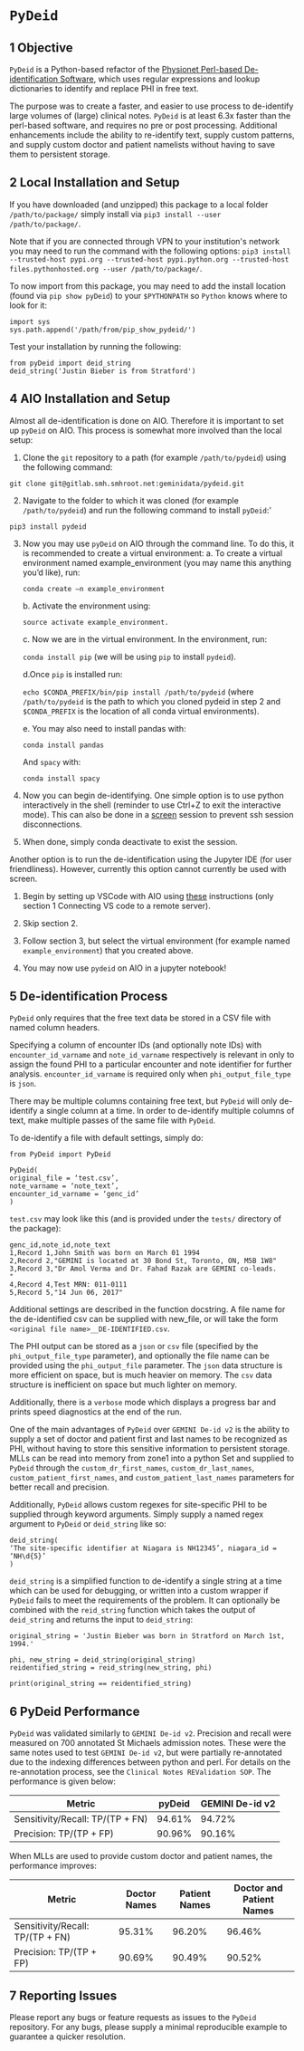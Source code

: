 # `PyDeid`

## 1 Objective

`PyDeid` is a Python-based refactor of the [Physionet Perl-based De-identification Software](https://physionet.org/content/deid/1.1/), which uses regular expressions and lookup dictionaries to identify and replace PHI in free text.

The purpose was to create a faster, and easier to use process to de-identify large volumes of (large) clinical notes. `PyDeid` is at least 6.3x faster than the perl-based software, and requires no pre or post processing. Additional enhancements include the ability to re-identify text, supply custom patterns, and supply custom doctor and patient namelists without having to save them to persistent storage.

## 2 Local Installation and Setup

If you have downloaded (and unzipped) this package to a local folder `/path/to/package/` simply install via `pip3 install --user /path/to/package/`. 

Note that if you are connected through VPN to your institution's network you may need to run the command with the following options: `pip3 install --trusted-host pypi.org --trusted-host pypi.python.org --trusted-host files.pythonhosted.org --user /path/to/package/`.

To now import from this package, you may need to add the install location (found via `pip show pyDeid`) to your `$PYTHONPATH` so `Python` knows where to look for it:

```
import sys
sys.path.append('/path/from/pip_show_pydeid/')
```

Test your installation by running the following:

```
from pyDeid import deid_string
deid_string('Justin Bieber is from Stratford')
```

## 4 AIO Installation and Setup

Almost all de-identification is done on AIO. Therefore it is important to set up `pyDeid` on AIO. This process is somewhat more involved than the local setup:

1. Clone the `git` repository to a path (for example `/path/to/pydeid`) using the following command:

```git clone git@gitlab.smh.smhroot.net:geminidata/pydeid.git```

2. Navigate to the folder to which it was cloned (for example `/path/to/pydeid`) and run the following command to install `pyDeid`:'

```pip3 install pydeid```

3. Now you may use `pyDeid` on AIO through the command line. To do this, it is recommended to create a virtual environment:
    a. To create a virtual environment named example_environment (you may name this anything you’d like), run:

    ```conda create –n example_environment```

    b. Activate the environment using:

    ```source activate example_environment.```

    c. Now we are in the virtual environment. In the environment, run:
    
    ```conda install pip``` (we will be using `pip` to install `pydeid`).

    d.Once `pip` is installed run:
    
    ```echo $CONDA_PREFIX/bin/pip install /path/to/pydeid``` (where `/path/to/pydeid` is the path to which you cloned pydeid in step 2 and `$CONDA_PREFIX` is the location of all conda virtual environments).

    e. You may also need to install pandas with:
    
    ```conda install pandas```

	And `spacy` with:

    ```conda install spacy```

4. Now you can begin de-identifying. One simple option is to use python interactively in the shell (reminder to use Ctrl+Z to exit the interactive mode). This can also be done in a [screen](https://linuxize.com/post/how-to-use-linux-screen/) session to prevent ssh session disconnections.

5. When done, simply conda deactivate to exist the session.

Another option is to run the de-identification using the Jupyter IDE (for user friendliness). However, currently this option cannot currently be used with screen.

1. Begin by setting up VSCode with AIO using [these](https://docs.google.com/document/d/1igZKvNml9KOjiuKC2jySV-dAj0-owJzai6F9DycR8sk/edit#heading=h.mllbdqszaury) instructions (only section 1 Connecting VS code to a remote server).

2. Skip section 2.

3. Follow section 3, but select the virtual environment (for example named `example_environment`) that you created above.

4. You may now use `pydeid` on AIO in a jupyter notebook!


## 5 De-identification Process

`PyDeid` only requires that the free text data be stored in a CSV file with named column headers. 

Specifying a column of encounter IDs (and optionally note IDs) with `encounter_id_varname` and `note_id_varname` respectively is relevant in only to assign the found PHI to a particular encounter and note identifier for further analysis. `encounter_id_varname` is required only when `phi_output_file_type` is `json`.

There may be multiple columns containing free text, but `PyDeid` will only de-identify a single column at a time. In order to de-identify multiple columns of text, make multiple passes of the same file with `PyDeid`.

To de-identify a file with default settings, simply do:

```
from PyDeid import PyDeid

PyDeid(
original_file = ‘test.csv’, 
note_varname = ‘note_text’, 
encounter_id_varname = ‘genc_id’
)
```

`test.csv` may look like this (and is provided under the `tests/` directory of the package):

```
genc_id,note_id,note_text
1,Record 1,John Smith was born on March 01 1994
2,Record 2,"GEMINI is located at 30 Bond St, Toronto, ON, M5B 1W8"
3,Record 3,"Dr Amol Verma and Dr. Fahad Razak are GEMINI co-leads.
"
4,Record 4,Test MRN: 011-0111
5,Record 5,"14 Jun 06, 2017"
```

Additional settings are described in the function docstring. A file name for the de-identified csv can be supplied with new_file, or will take the form `<original file name>__DE-IDENTIFIED.csv`.

The PHI output can be stored as a `json` or `csv` file (specified by the `phi_output_file_type` parameter), and optionally the file name can be provided using the `phi_output_file` parameter. The `json` data structure is more efficient on space, but is much heavier on memory. The `csv` data structure is inefficient on space but much lighter on memory.

Additionally, there is a `verbose` mode which displays a progress bar and prints speed diagnostics at the end of the run.

One of the main advantages of `PyDeid` over `GEMINI De-id v2` is the ability to supply a set of doctor and patient first and last names to be recognized as PHI, without having to store this sensitive information to persistent storage. MLLs can be read into memory from zone1 into a python Set and supplied to `PyDeid` through the `custom_dr_first_names`, `custom_dr_last_names`, `custom_patient_first_names`, and `custom_patient_last_names` parameters for better recall and precision.

Additionally, `PyDeid` allows custom regexes for site-specific PHI to be supplied through keyword arguments. Simply supply a named regex argument to `PyDeid` or `deid_string` like so:

```
deid_string(
‘The site-specific identifier at Niagara is NH12345’, niagara_id = ‘NH\d{5}’
)
```

`deid_string` is a simplified function to de-identify a single string at a time which can be used for debugging, or written into a custom wrapper if `PyDeid` fails to meet the requirements of the problem. It can optionally be combined with the `reid_string` function which takes the output of `deid_string` and returns the input to `deid_string`:

```
original_string = 'Justin Bieber was born in Stratford on March 1st, 1994.'

phi, new_string = deid_string(original_string)
reidentified_string = reid_string(new_string, phi)

print(original_string == reidentified_string)
```

## 6 PyDeid Performance

`PyDeid` was validated similarly to `GEMINI De-id v2`. Precision and recall were measured on 700 annotated St Michaels admission notes. These were the same notes used to test `GEMINI De-id v2`, but were partially re-annotated due to the indexing differences between python and perl. For details on the re-annotation process, see the `Clinical Notes REValidation SOP`. The performance is given below:

| **Metric**                         | **pyDeid** | **GEMINI De-id v2** |
| ---------------------------------- | ---------- | ------------------- |
| Sensitivity/Recall: TP/(TP + FN) | 94.61%     | 94.72%              |
| Precision: TP/(TP + FP)          | 90.96%     | 90.16%              |

When MLLs are used to provide custom doctor and patient names, the performance improves:

| **Metric**                         | **Doctor Names** | **Patient Names** | **Doctor and Patient Names** |
| ---------------------------------- | ---------------- | ----------------- | ---------------------------- |
| Sensitivity/Recall: TP/(TP + FN) | 95.31%           | 96.20%            | 96.46%                       |
| Precision: TP/(TP + FP)          | 90.69%           | 90.49%            | 90.52%                       |

## 7 Reporting Issues

Please report any bugs or feature requests as issues to the `PyDeid` repository. For any bugs, please supply a minimal reproducible example to guarantee a quicker resolution.
